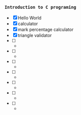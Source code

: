 ### `Introduction to C programing`

- [x] Hello World
- [x] calculator
- [x] mark percentage calculator
- [x] triangle validator
- [ ] -
- [ ] -
- [ ] -
- [ ] -
- [ ] -
- [ ] -
- [ ] -
 
